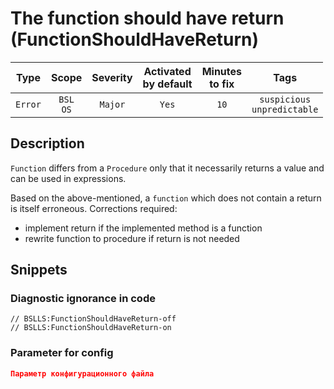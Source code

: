# The function should have return (FunctionShouldHaveReturn)

|  Type   |        Scope        | Severity | Activated<br>by default | Minutes<br>to fix |                 Tags                  |
|:-------:|:-------------------:|:--------:|:-----------------------------:|:-----------------------:|:-------------------------------------:|
| `Error` | `BSL`<br>`OS` | `Major`  |             `Yes`             |          `10`           | `suspicious`<br>`unpredictable` |

<!-- Блоки выше заполняются автоматически, не трогать -->
## Description

`Function` differs from a `Procedure` only that it necessarily returns a value and can be used in expressions.

Based on the above-mentioned, a `function` which does not contain a return is itself erroneous. Corrections required:

- implement return if the implemented method is a function
- rewrite function to procedure if return is not needed

## Snippets

<!-- Блоки ниже заполняются автоматически, не трогать -->
### Diagnostic ignorance in code

```bsl
// BSLLS:FunctionShouldHaveReturn-off
// BSLLS:FunctionShouldHaveReturn-on
```

### Parameter for config

```json
Параметр конфигурационного файла
```
